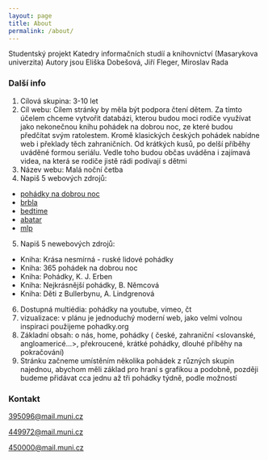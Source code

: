 ```yaml
---
layout: page
title: About
permalink: /about/
---
```


Studentský projekt Katedry informačních studíí a knihovnictví (Masarykova univerzita)
Autory jsou Eliška Dobešová, Jiří Fleger, Miroslav Rada

### Další info

1. Cílová skupina: 3-10 let
2. Cíl webu: 
Cílem stránky by měla být podpora čtení dětem. Za tímto účelem chceme vytvořit databázi, 
kterou budou moci rodiče využívat jako nekonečnou knihu pohádek na dobrou noc, 
ze které budou předčítat svým ratolestem. Kromě klasických českých pohádek 
nabídne web i překlady těch zahraničních. Od krátkých kusů, po delší příběhy 
uváděné formou seriálu. Vedle toho budou občas uváděna i zajímavá videa, 
na která se rodiče jistě rádi podívají s dětmi
3. Název webu: Malá noční četba
4. Napiš 5 webových zdrojů: 
  *   [pohádky na dobrou noc](http://www.pohadky-na-dobrou-noc.cz/)
  *   [brbla](http://brbla.net/pohadky/)
  *   [bedtime](http://www.bedtime.com/category/stories/fairy-tales/)
  *   [abatar](http://www.abatar.cz/)
  *   [mlp](https://www.mlp.cz/cz/projekty/on-line-projekty/) 
5. Napiš 5 newebových zdrojů: 
  *   Kniha: Krása nesmírná - ruské lidové pohádky
  *   Kniha: 365 pohádek na dobrou noc
  *   Kniha: Pohádky, K. J. Erben
  *   Kniha: Nejkrásnější pohádky, B. Němcová
  *   Kniha: Děti z Bullerbynu, A. Lindgrenová
6. Dostupná multiédia: pohádky na youtube, vimeo, čt
7. vizualizace: v plánu je jednoduchý moderní web, jako velmi volnou inspiraci použijeme pohadky.org
8. Základní obsah: o nás, home, pohádky ( české, zahraniční <slovanské, angloamericé...>, 
překroucené, krátké pohádky, dlouhé příběhy na pokračování)
9. Stránku začneme umístěním několika pohádek z různých skupin najednou, abychom měli základ pro hraní s grafikou a podobně, 
později budeme přidávat cca jednu až tři pohádky týdně, podle možností

### Kontakt

[395096@mail.muni.cz](mailto:395096@mail.muni.cz)

[449972@mail.muni.cz](mailto:449972@mail.muni.cz)

[450000@mail.muni.cz](mailto:450000@mail.muni.cz)
